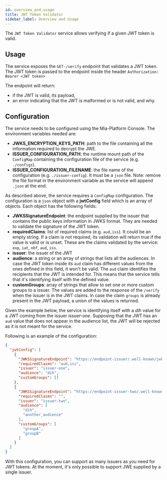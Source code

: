 ```yaml
---
id: overview_and_usage
title: JWT Token Validator
sidebar_label: Overview and Usage
---
```




The `JWT Token Validator` service allows verifying if a given JWT token is valid.

## Usage

The service exposes the `GET-/verify` endpoint that validates a JWT token.
The JWT token is passed to the endpoint inside the header `Authorization: Bearer <JWT token>`

The endpoint will return:

- if the JWT is valid, its payload,
- an error indicating that the JWT is malformed or is not valid, and why.

## Configuration

The service needs to be configured using the Mia-Platform Console.
The environment variables needed are:

- **JWKS_ENCRYPTION_KEYS_PATH**: path to the file containing all the information required to decrypt the JWE.
- **ISSUER_CONFIGURATION_PATH**: the runtime mount path of the `ConfigMap` containing the configuration file of the service (e.g. `./configs`).
- **ISSUER_CONFIGURATION_FILENAME**: the file name of the configuration (e.g. `./issuer-config`). It must be a `json` file. 
Note: remove the file format in the environment variable as the service will append `.json` at the end.

As described above, the service requires a `ConfigMap` configuration. 
The configuration is a `json` object with a **jwtConfig** field which is an array of objects.
Each object has the following fields:

- **JWKSSignatureEndpoint**: the endpoint supplied by the issuer that contains the public keys information in JWKS format. They are needed to validate the signature of the JWT token. 
- **requiredClaims**: list of required claims (e.g. `aud,iss`). It could be an empty string.
If a claim is not required, its validation will return true if the value is valid or is unset. 
These are the claims validated by the service: `exp`, `iat`, `nbf`, `aud`, `iss`. 
- **issuer**: the issuer of the JWT
- **audience**: a string or an array of strings that lists all the audiences. In case the JWT token inside its `aud` claim has different values from the ones defined in this field, it won't be valid. 
The `aud` claim identifies the recipients that the JWT is intended for. This means that the service tells that it's identifying itself with the defined value. 
- **customGroups**: array of strings that allow to set one or more custom groups to a issuer. The values are added to the response of the `/verify` when the issuer is in the JWT claims. In case the claim `groups` is already present in the JWT payload, a union of the values is returned. 

Given the example below, the service is identifying itself with a *dih* value for a JWT coming from the issuer *issuer-one*. Supposing that the JWT has an `aud` value that does not appear in the audience list, the JWT will be rejected as it is not meant for the service.
 
Following is an example of the configuration:
```json
{
  "jwtConfig": [
    {
      "JWKSSignatureEndpoint": "https://endpoint-issuer/.well-known/jwks.json",
      "requiredClaims": "aud,iss",
      "issuer": "issuer-one",
      "audience": "dih",
      "customGroups": []
    },
    {
      "JWKSSignatureEndpoint": "https://endpoint-issuer-two/.well-known/jwks.json",
      "requiredClaims": "",
      "issuer": "issuer-two",
      "audience": [
        "dih",
        "another_audience"
      ],
      "customGroups": [
        "groupA",
        "groupB"
      ]
    }
  ]
}
```

With this configuration, you can support as many issuers as you need for JWT tokens.
At the moment, it's only possible to support JWE supplied by a single issuer.

